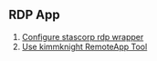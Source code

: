 ## RDP App
<ol>
  <li><a href="https://github.com/stascorp/rdpwrap">Configure stascorp rdp wrapper</a></li>
  <li><a href="https://github.com/stascorp/rdpwrap">Use kimmknight RemoteApp Tool</a></li>
</ol>
